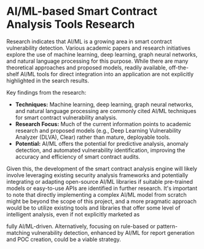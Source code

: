 # AI/ML-based Smart Contract Analysis Tools Research

Research indicates that AI/ML is a growing area in smart contract vulnerability detection. Various academic papers and research initiatives explore the use of machine learning, deep learning, graph neural networks, and natural language processing for this purpose. While there are many theoretical approaches and proposed models, readily available, off-the-shelf AI/ML tools for direct integration into an application are not explicitly highlighted in the search results.

Key findings from the research:

*   **Techniques:** Machine learning, deep learning, graph neural networks, and natural language processing are commonly cited AI/ML techniques for smart contract vulnerability analysis.
*   **Research Focus:** Much of the current information points to academic research and proposed models (e.g., Deep Learning Vulnerability Analyzer (DLVA), Clear) rather than mature, deployable tools.
*   **Potential:** AI/ML offers the potential for predictive analysis, anomaly detection, and automated vulnerability identification, improving the accuracy and efficiency of smart contract audits.

Given this, the development of the smart contract analysis engine will likely involve leveraging existing security analysis frameworks and potentially integrating or adapting open-source AI/ML libraries if suitable pre-trained models or easy-to-use APIs are identified in further research. It's important to note that directly implementing a complex AI/ML model from scratch might be beyond the scope of this project, and a more pragmatic approach would be to utilize existing tools and libraries that offer some level of intelligent analysis, even if not explicitly marketed as 


fully AI/ML-driven. Alternatively, focusing on rule-based or pattern-matching vulnerability detection, enhanced by AI/ML for report generation and POC creation, could be a viable strategy.

